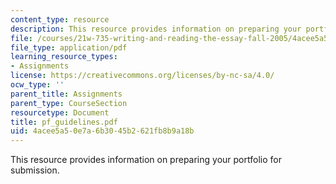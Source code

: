 ```yaml
---
content_type: resource
description: This resource provides information on preparing your portfolio for submission.
file: /courses/21w-735-writing-and-reading-the-essay-fall-2005/4acee5a50e7a6b3045b2621fb8b9a18b_pf_guidelines.pdf
file_type: application/pdf
learning_resource_types:
- Assignments
license: https://creativecommons.org/licenses/by-nc-sa/4.0/
ocw_type: ''
parent_title: Assignments
parent_type: CourseSection
resourcetype: Document
title: pf_guidelines.pdf
uid: 4acee5a5-0e7a-6b30-45b2-621fb8b9a18b
---
```

This resource provides information on preparing your portfolio for submission.
